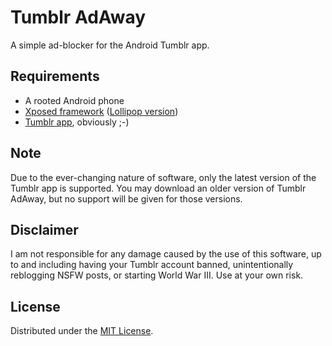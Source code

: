 # Tumblr AdAway

A simple ad-blocker for the Android Tumblr app.

## Requirements

- A rooted Android phone
- [Xposed framework](http://forum.xda-developers.com/xposed/xposed-installer-versions-changelog-t2714053)
  ([Lollipop version](http://forum.xda-developers.com/showthread.php?t=3034811))
- [Tumblr app](https://play.google.com/store/apps/details?id=com.tumblr&hl=en), obviously ;-)

## Note

Due to the ever-changing nature of software, only the latest version of
the Tumblr app is supported. You may download an older version of
Tumblr AdAway, but no support will be given for those versions.

## Disclaimer

I am not responsible for any damage caused by the use of this software,
up to and including having your Tumblr account banned, unintentionally
reblogging NSFW posts, or starting World War III. Use at your own risk.

## License

Distributed under the [MIT License](http://opensource.org/licenses/MIT).
